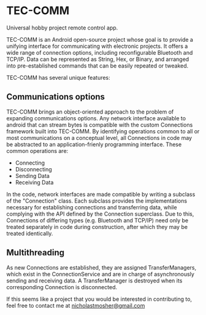 # TEC-COMM
Universal hobby project remote control app.

TEC-COMM is an Android open-source project whose goal is to provide a unifying
interface for communicating with electronic projects.  It offers a wide range of
connection options, including reconfigurable Bluetooth and TCP/IP.  Data can be
represented as String, Hex, or Binary, and arranged into pre-established
commands that can be easily repeated or tweaked.

TEC-COMM has several unique features:

## Communications options

TEC-COMM brings an object-oriented approach to the problem of expanding
communications options.  Any network interface available to android that can
stream bytes is compatible with the custom Connections framework built into
TEC-COMM.  By identifying operations common to all or most communications on a
conceptual level, all Connections in code may be abstracted to an
application-frienly programming interface.  These common operations are:

 * Connecting
 * Disconnecting
 * Sending Data
 * Receiving Data

In the code, network interfaces are made compatible by writing a subclass of
the "Connection" class.  Each subclass provides the implementations necessary
for establishing connections and transferring data, while complying with the
API defined by the Connection superclass.  Due to this, Connections of differing
types (e.g. Bluetooth and TCP/IP) need only be treated separately in code during
construction, after which they may be treated identically.

## Multithreading

As new Connections are established, they are assigned TransferManagers, which
exist in the ConnectionService and are in charge of asynchronously sending and
receiving data.  A TransferManager is destroyed when its corresponding
Connection is disconnected.

If this seems like a project that you would be interested in contributing to,
feel free to contact me at nicholastmosher@gmail.com
